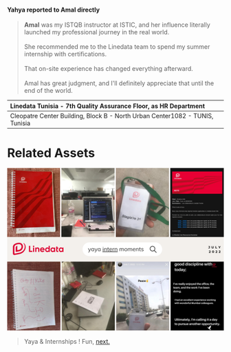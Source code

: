 #### Yahya reported to Amal directly

> <b>Amal</b> was my ISTQB instructor at ISTIC, and her influence literally launched my professional journey in the real world.
> <br><br>She recommended me to the Linedata team to spend my summer internship with certifications.
> <br><br>That on-site experience has changed everything afterward.
> <br><br>Amal has great judgment, and I'll definitely appreciate that until the end of the world.


|Linedata Tunisia - 7th Quality Assurance Floor, as HR Department |
|:---|
| Cleopatre Center Building, Block B - North Urban Center1082 - TUNIS, Tunisia|


# Related Assets

![Power, Point .](assets/linedata/yaya-linedata.png)


> Yaya & Internships ! Fun, [next.](../pfe.md)